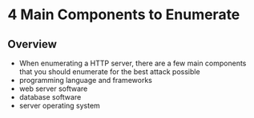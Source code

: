 # 4 Main Components to Enumerate

## Overview

* When enumerating a HTTP server, there are a few main components that you should enumerate for the best attack possible
* programming language and frameworks&#x20;
* web server software
* database software
* server operating system

